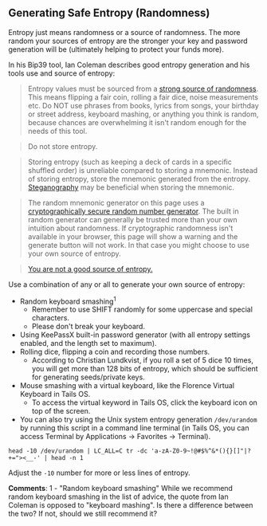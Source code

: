## Generating Safe Entropy (Randomness)

Entropy just means randomness or a source of randomness. The more random your sources of entropy are the stronger your key and password generation will be (ultimately helping to protect your funds more).

In his Bip39 tool, Ian Coleman describes good entropy generation and his tools use and source of entropy:

>Entropy values must be sourced from a [strong source of randomness](https://en.wikipedia.org/wiki/Random_number_generation). This means flipping a fair coin, rolling a fair dice, noise measurements etc. Do NOT use phrases from books, lyrics from songs, your birthday or street address, keyboard mashing, or anything you think is random, because chances are overwhelming it isn't random enough for the needs of this tool.

>Do not store entropy.

>Storing entropy (such as keeping a deck of cards in a specific shuffled order) is unreliable compared to storing a mnemonic. Instead of storing entropy, store the mnemonic generated from the entropy. [Steganography](https://en.wikipedia.org/wiki/Steganography#Physical) may be beneficial when storing the mnemonic.

>The random mnemonic generator on this page uses a [cryptographically secure random number generator](https://developer.mozilla.org/en-US/docs/Web/API/RandomSource/getRandomValues). The built in random generator can generally be trusted more than your own intuition about randomness. If cryptographic randomness isn't available in your browser, this page will show a warning and the generate button will not work. In that case you might choose to use your own source of entropy.

>[You are not a good source of entropy.](https://bitcointalk.org/index.php?topic=311000.msg3345309#msg3345309)

Use a combination of any or all to generate your own source of entropy:
- Random keyboard smashing<sup>1</sup>
  - Remember to use SHIFT randomly for some uppercase and special characters.
  - Please don't break your keyboard.
- Using KeePassX built-in password generator (with all entropy settings enabled, and the length set to maximum).
- Rolling dice, flipping a coin and recording those numbers.
  - According to Christian Lundkvist, if you roll a set of 5 dice 10 times, you will get more than 128 bits of entropy, which should be sufficient for generating seeds/private keys.
- Mouse smashing with a virtual keyboard, like the Florence Virtual Keyboard in Tails OS.
   - To access the virtual keyword in Tails OS, click the keyboard icon on top of the screen.
- You can also try using the Unix system entropy generation `/dev/urandom` by running this script in a command line terminal (in Tails OS, you can access Terminal by Applications -> Favorites -> Terminal).

```
head -10 /dev/urandom | LC_ALL=C tr -dc 'a-zA-Z0-9~!@#$%^&*(){}[]"|?+="><__-' | head -n 1
```
	
Adjust the `-10` number for more or less lines of entropy.

**Comments**:
1 - "Random keyboard smashing"
While we recommend random keyboard smashing in the list of advice, the quote from Ian Coleman is opposed to "keyboard mashing". Is there a difference between the two? If not, should we still recommend it?



